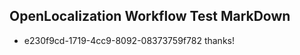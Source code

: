 ## OpenLocalization Workflow Test MarkDown

* e230f9cd-1719-4cc9-8092-08373759f782 
thanks!



<!--HONumber=Feb16_HO3-->
